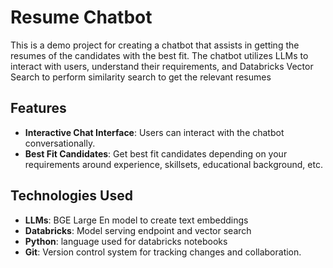 # Resume Chatbot

This is a demo project for creating a chatbot that assists in getting the resumes of the candidates with the best fit. The chatbot utilizes LLMs to interact with users, understand their requirements, and Databricks Vector Search to perform similarity search to get the relevant resumes

## Features

- **Interactive Chat Interface**: Users can interact with the chatbot conversationally.
- **Best Fit Candidates**: Get best fit candidates depending on your requirements around experience, skillsets, educational background, etc.

## Technologies Used

- **LLMs**: BGE Large En model to create text embeddings
- **Databricks**: Model serving endpoint and vector search
- **Python**: language used for databricks notebooks
- **Git**: Version control system for tracking changes and collaboration.

